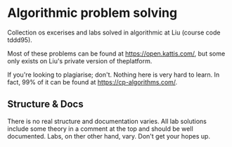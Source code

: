 # Algorithmic problem solving

Collection os excerises and labs solved in algorithmic at Liu (course code tddd95).

Most of these problems can be found at <https://open.kattis.com/>, but some only exists on Liu's private version of theplatform.

If you're looking to plagiarise; don't. Nothing here is very hard to learn. In fact, 99% of it can be found at <https://cp-algorithms.com/>.

## Structure & Docs

There is no real structure and documentation varies. All lab solutions include some theory in a comment at the top and should be well documented. Labs, on ther other hand, vary. Don't get your hopes up.
